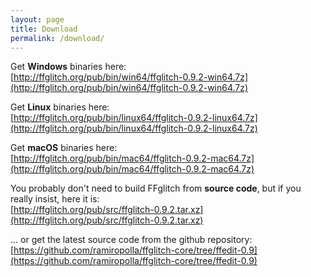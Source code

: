 ```yaml
---
layout: page
title: Download
permalink: /download/
---
```


Get **Windows** binaries here:
<br />
[http://ffglitch.org/pub/bin/win64/ffglitch-0.9.2-win64.7z](http://ffglitch.org/pub/bin/win64/ffglitch-0.9.2-win64.7z)

Get **Linux** binaries here:
<br />
[http://ffglitch.org/pub/bin/linux64/ffglitch-0.9.2-linux64.7z](http://ffglitch.org/pub/bin/linux64/ffglitch-0.9.2-linux64.7z)

Get **macOS** binaries here:
<br />
[http://ffglitch.org/pub/bin/mac64/ffglitch-0.9.2-mac64.7z](http://ffglitch.org/pub/bin/mac64/ffglitch-0.9.2-mac64.7z)

You probably don't need to build FFglitch from **source code**,
but if you really insist, here it is:
<br />
[http://ffglitch.org/pub/src/ffglitch-0.9.2.tar.xz](http://ffglitch.org/pub/src/ffglitch-0.9.2.tar.xz)

... or get the latest source code from the github repository:
<br />
[https://github.com/ramiropolla/ffglitch-core/tree/ffedit-0.9](https://github.com/ramiropolla/ffglitch-core/tree/ffedit-0.9)
